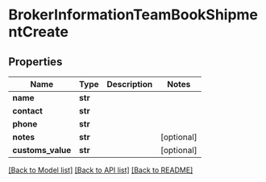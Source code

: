# BrokerInformationTeamBookShipmentCreate

## Properties
Name | Type | Description | Notes
------------ | ------------- | ------------- | -------------
**name** | **str** |  | 
**contact** | **str** |  | 
**phone** | **str** |  | 
**notes** | **str** |  | [optional] 
**customs_value** | **str** |  | [optional] 

[[Back to Model list]](../README.md#documentation-for-models) [[Back to API list]](../README.md#documentation-for-api-endpoints) [[Back to README]](../README.md)

